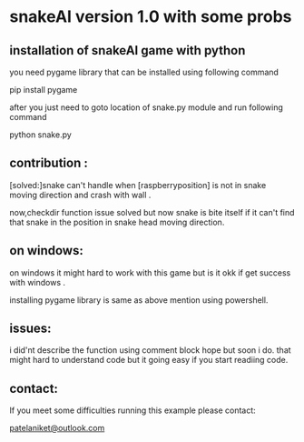 snakeAI version 1.0 with some probs
==================================================================================================

 installation of snakeAI game with python 
-----------------------------------------
you need pygame library that can be installed using following command

pip install pygame

after you just need to goto location of snake.py module and run following command

python snake.py

contribution :
--------------
[solved:]snake can't handle when [raspberryposition] is not in snake moving direction and crash with wall .

now,checkdir function issue solved but now snake is bite itself if it can't find that snake in the position in  snake head moving direction. 

on windows:
------------
 on windows it might hard to work with this game but is it okk if get success with windows .
 
 installing pygame library is same as above mention using powershell.
	

issues:
---------
i did'nt describe the function using comment block hope but soon i do.
that might hard to understand code but it going easy if you start readiing code.

contact:
----------
If you meet some difficulties running this example please contact:

patelaniket@outlook.com




